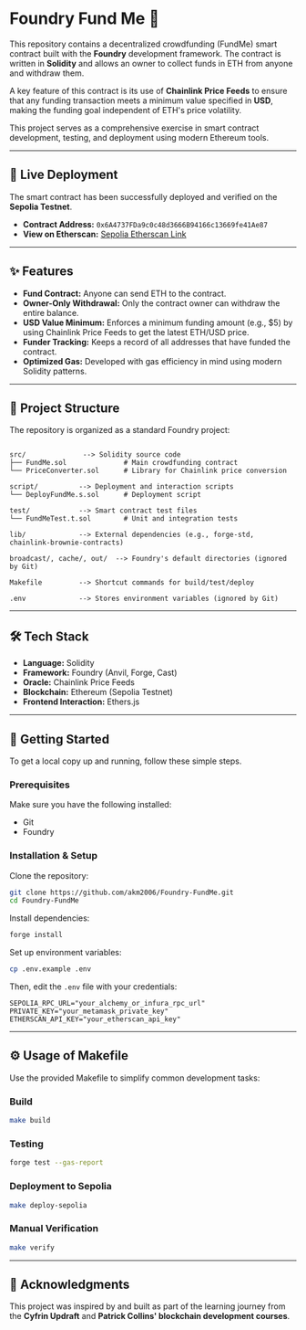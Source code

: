 # Foundry Fund Me 🚀

This repository contains a decentralized crowdfunding (FundMe) smart contract built with the **Foundry** development framework. The contract is written in **Solidity** and allows an owner to collect funds in ETH from anyone and withdraw them.

A key feature of this contract is its use of **Chainlink Price Feeds** to ensure that any funding transaction meets a minimum value specified in **USD**, making the funding goal independent of ETH's price volatility.

This project serves as a comprehensive exercise in smart contract development, testing, and deployment using modern Ethereum tools.

---

## 📄 Live Deployment

The smart contract has been successfully deployed and verified on the **Sepolia Testnet**.

- **Contract Address:** `0x6A4737FDa9c0c48d3666B94166c13669fe41Ae87`  
- **View on Etherscan:** [Sepolia Etherscan Link](https://sepolia.etherscan.io/address/0x6A4737FDa9c0c48d3666B94166c13669fe41Ae87)

---

## ✨ Features

- **Fund Contract:** Anyone can send ETH to the contract.
- **Owner-Only Withdrawal:** Only the contract owner can withdraw the entire balance.
- **USD Value Minimum:** Enforces a minimum funding amount (e.g., $5) by using Chainlink Price Feeds to get the latest ETH/USD price.
- **Funder Tracking:** Keeps a record of all addresses that have funded the contract.
- **Optimized Gas:** Developed with gas efficiency in mind using modern Solidity patterns.

---

## 📁 Project Structure

The repository is organized as a standard Foundry project:

```

src/              --> Solidity source code
├── FundMe.sol              # Main crowdfunding contract
└── PriceConverter.sol      # Library for Chainlink price conversion

script/          --> Deployment and interaction scripts
└── DeployFundMe.s.sol      # Deployment script

test/            --> Smart contract test files
└── FundMeTest.t.sol        # Unit and integration tests

lib/             --> External dependencies (e.g., forge-std, chainlink-brownie-contracts)

broadcast/, cache/, out/  --> Foundry's default directories (ignored by Git)

Makefile         --> Shortcut commands for build/test/deploy

.env             --> Stores environment variables (ignored by Git)

````

---

## 🛠️ Tech Stack

- **Language:** Solidity  
- **Framework:** Foundry (Anvil, Forge, Cast)  
- **Oracle:** Chainlink Price Feeds  
- **Blockchain:** Ethereum (Sepolia Testnet)  
- **Frontend Interaction:** Ethers.js  

---

## 🏁 Getting Started

To get a local copy up and running, follow these simple steps.

### Prerequisites

Make sure you have the following installed:

- Git
- Foundry

### Installation & Setup

Clone the repository:

```bash
git clone https://github.com/akm2006/Foundry-FundMe.git
cd Foundry-FundMe
````

Install dependencies:

```bash
forge install
```

Set up environment variables:

```bash
cp .env.example .env
```

Then, edit the `.env` file with your credentials:

```
SEPOLIA_RPC_URL="your_alchemy_or_infura_rpc_url"
PRIVATE_KEY="your_metamask_private_key"
ETHERSCAN_API_KEY="your_etherscan_api_key"
```

---


## ⚙️ Usage of Makefile

Use the provided Makefile to simplify common development tasks:

### Build

```bash
make build
```

### Testing

```bash
forge test --gas-report
```

### Deployment to Sepolia

```bash
make deploy-sepolia
```

### Manual Verification

```bash
make verify
```

---

## 🙏 Acknowledgments

This project was inspired by and built as part of the learning journey from the **Cyfrin Updraft** and **Patrick Collins' blockchain development courses**.

